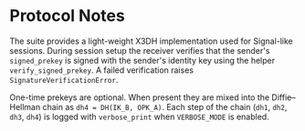# Protocol Notes

The suite provides a light-weight X3DH implementation used for Signal-like
sessions. During session setup the receiver verifies that the sender's
``signed_prekey`` is signed with the sender's identity key using the helper
``verify_signed_prekey``. A failed verification raises
``SignatureVerificationError``.

One-time prekeys are optional. When present they are mixed into the Diffie–Hellman
chain as `dh4 = DH(IK_B, OPK_A)`. Each step of the chain (`dh1`, `dh2`, `dh3`, `dh4`)
is logged with `verbose_print` when `VERBOSE_MODE` is enabled.

